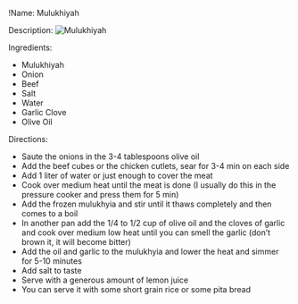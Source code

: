 !Name: Mulukhiyah

Description:
![Mulukhiyah](https://www.themealdb.com/images/media/meals/x372ug1598733932.jpg "Mulukhiyah")

Ingredients:
- Mulukhiyah
- Onion
- Beef
- Salt
- Water
- Garlic Clove
- Olive Oil

Directions:
- Saute the onions in the 3-4 tablespoons olive oil
- Add the beef cubes or the chicken cutlets, sear for 3-4 min on each side
- Add 1 liter of water or just enough to cover the meat
- Cook over medium heat until the meat is done (I usually do this in the pressure cooker and press them for 5 min)
- Add the frozen mulukhyia and stir until it thaws completely and then comes to a boil
- In another pan add the 1/4 to 1/2 cup of olive oil and the cloves of garlic and cook over medium low heat until you can smell the garlic (don’t brown it, it will become bitter)
- Add the oil and garlic to the mulukhyia and lower the heat and simmer for 5-10 minutes
- Add salt to taste
- Serve with a generous amount of lemon juice
- You can serve it with some short grain rice or some pita bread
